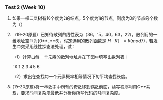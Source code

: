### Test 2 (Week 10)

1. 如果一棵二叉树有10个度为2的结点，5个度为1的节点，则度为0的节点的个数为（）









2. （19-20原题）已知待散列的线性表为（36，15，40，63，22），散列用的一维地址空间为[0**..**6]，假定选用的散列函数是 $H（K）= K  (mod 7)$，若发生冲突采用线性探查法处理，试：

   （1）计算出每一个元素的散列地址并在下图中填写出散列表：

   ` 0 1 2 3 4 5 6  

   （2）求出在查找每一个元素概率相等情况下的平均查找长度。











3. (19-20原题)将一串数字中所有的奇数移到偶数前面，编写程序利用C++实现，要求时间复杂度最低并分析你所写代码的时间复杂度。


